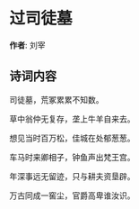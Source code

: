 # 过司徒墓

**作者**: 刘宰

## 诗词内容

司徒墓，荒冢累累不知数。

草中翁仲无复存，垄上牛羊自来去。

想见当时百万松，佳城在处郁葱葱。

车马时来卿相子，钟鱼声出梵王宫。

年深事远无留迹，只与耕夫资垦辟。

万古同成一窖尘，官爵高卑谁汝识。

